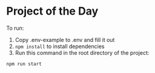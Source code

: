 # Project of the Day
To run:
1. Copy .env-example to .env and fill it out
2. `npm install` to install dependencies
3. Run this command in the root directory of the project:
```bash
npm run start
```
